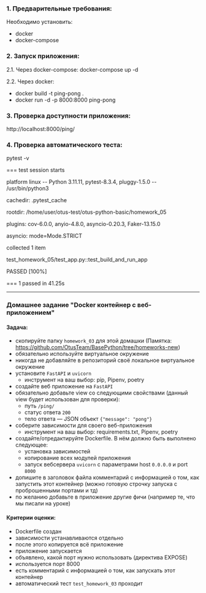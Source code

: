 ### 1. Предварительные требования:
Необходимо установить:
- docker
- docker-compose

### 2. Запуск приложения:

2.1. Через docker-compose: docker-compose up -d

2.2. Через docker:

- docker build -t ping-pong .
- docker run -d -p 8000:8000 ping-pong

### 3. Проверка доступности приложения:
http://localhost:8000/ping/

### 4. Проверка автоматического теста:
pytest -v

=== test session starts  

platform linux -- Python 3.11.11, pytest-8.3.4, pluggy-1.5.0 -- /usr/bin/python3  

cachedir: .pytest_cache  

rootdir: /home/user/otus-test/otus-python-basic/homework_05  

plugins: cov-6.0.0, anyio-4.8.0, asyncio-0.20.3, Faker-13.15.0  

asyncio: mode=Mode.STRICT  

collected 1 item  


test_homework_05/test_app.py::test_build_and_run_app  

PASSED [100%]  

=== 1 passed in 41.25s   

---

### Домашнее задание "Docker контейнер c веб-приложением"
#### Задача:
- скопируйте папку `homework_03` для этой домашки 
  (Памятка: https://github.com/OtusTeam/BasePython/tree/homeworks-new)
- обязательно используйте виртуальное окружение
- никогда не добавляйте в репозиторий своё локальное виртуальное окружение
- установите `FastAPI` и `uvicorn`
    - инструмент на ваш выбор: pip, Pipenv, poetry
- создайте веб приложение на `FastAPI`
- обязательно добавьте view со следующими свойствами 
  (данный view будет использован для проверки):
    - путь `/ping/`
    - статус ответа `200`
    - тело ответа — JSON объект `{"message": "pong"}`
- соберите зависимости для своего веб-приложения
    - инструмент на ваш выбор: requirements.txt, Pipenv, poetry
- создайте/отредактируйте Dockerfile. В нём должно быть выполнено следующее:
    - установка зависимостей
    - копирование всех модулей приложения
    - запуск вебсервера `uvicorn` c параметрами host `0.0.0.0` и port `8000`
- допишите в заголовок файла комментарий с информацией о том, как запустить этот контейнер 
  (можно готовую строчку запуска с проброшенными портами и тд)
- по желанию добавьте в приложение другие фичи (например те, что мы писали на уроке)
#### Критерии оценки:
- Dockerfile создан
- зависимости устанавливаются отдельно
- после этого копируется всё приложение
- приложение запускается
- объявлено, какой порт нужно использовать (директива EXPOSE)
- используется порт 8000
- есть комментарий с информацией о том, как запускать этот контейнер
- автоматический тест `test_homework_03` проходит
